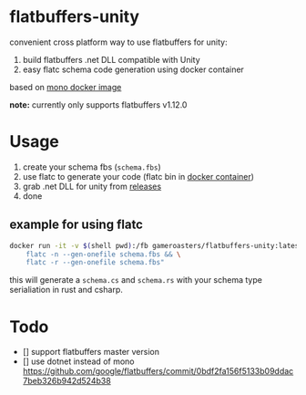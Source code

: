 # flatbuffers-unity

convenient cross platform way to use flatbuffers for unity:

1. build flatbuffers .net DLL compatible with Unity 
2. easy flatc schema code generation using docker container

based on [mono docker image](https://github.com/mono/docker)

**note:** currently only supports flatbuffers v1.12.0

# Usage

1. create your schema fbs (`schema.fbs`)
2. use flatc to generate your code (flatc bin in [docker container](https://hub.docker.com/repository/docker/gameroasters/flatbuffers-unity))
3. grab .net DLL for unity from [releases](https://github.com/gameroasters/flatbuffers-unity-docker/releases)
4. done

## example for using flatc

```sh
docker run -it -v $(shell pwd):/fb gameroasters/flatbuffers-unity:latest /bin/bash -c "cd /fb && \
	flatc -n --gen-onefile schema.fbs && \
	flatc -r --gen-onefile schema.fbs"
```

this will generate a `schema.cs` and `schema.rs` with your schema type serialiation in rust and csharp.

# Todo

- [] support flatbuffers master version
- [] use dotnet instead of mono https://github.com/google/flatbuffers/commit/0bdf2fa156f5133b09ddac7beb326b942d524b38